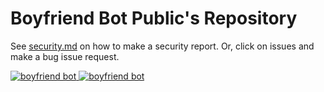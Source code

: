 # Boyfriend Bot Public's Repository
See [security.md](security.md) on how to make a security report. Or, click on issues and make a bug issue request.

<a href="https://top.gg/bot/487395837610295317" >
  <img src="https://top.gg/api/widget/status/487395837610295317.svg" alt="boyfriend bot" />
</a>
<a href="https://top.gg/bot/487395837610295317" >
  <img src="https://top.gg/api/widget/upvotes/487395837610295317.svg" alt="boyfriend bot" />
</a>

